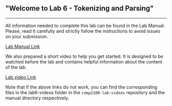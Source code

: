 ## "Welcome to Lab 6 - Tokenizing and Parsing"

* * *

All information needed to complete this lab can be found in the Lab Manual. Please, read it carefully and strictly follow the instructions to avoid issues on your submission. 

[Lab Manual Link](manual/Lab6-TokParser.pdf)

We also prepared a short video to help you get started. It is designed to be watched before the lab and contains helpful information about the content of the lab.

[Lab video Link](https://gitlab.cecs.anu.edu.au/comp2100/student-resources/comp2100-lab-videos/-/blob/main/lab6-videos/Lab6Video.mp4)

Note that if the above links do not work, you can find the corresponding files in the lab6-videos folder in the ``comp2100-lab-videos`` repository and the manual directory respectively.